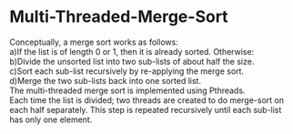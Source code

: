 # Multi-Threaded-Merge-Sort

Conceptually, a merge sort works as follows:<br />a)If the list is of length 0 or 1, then it is already sorted. Otherwise:<br />b)Divide the unsorted list into two sub-lists of about half the size.<br />c)Sort each sub-list recursively by re-applying the merge sort.<br />d)Merge the two sub-lists back into one sorted list.<br />The multi-threaded merge sort is implemented using Pthreads.<br />Each time the list is divided; two  threads  are  created  to  do  merge-sort  on  each  half  separately. This  step  is repeated recursively until each sub-list has only one element.
